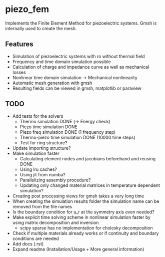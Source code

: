 # piezo_fem

Implements the Finite Element Method for piezoelectric systems.
Gmsh is internally used to create the mesh.

## Features
- Simulation of piezoelectric systems with ro without thermal field
- Frequency and time domain simulation possible
- Calculation of charge and impedance curve as well as mechanical losses
- Nonlinear time domain simulation -> Mechanical nonlinearity
- Automatic mesh generation with gmsh
- Resulting fields can be viewed in gmsh, matplotlib or paraview

## TODO
- Add tests for the solvers
  - Thermo simulation DONE (-> Energy check)
  - Piezo time simulation DONE
  - Piezo freq simulation DONE (1 frequency step)
  - Thermo-piezo time simulation DONE (10000 time steps)
  - Test for ring structure?
- Update importing structure?
- Make simulation faster
  - Calculating element nodes and jacobians beforehand and reusing DONE
  - Using lru caches?
  - Using jit from numba?
  - Parallelizing assembly procedure?
  - Updating only changed material matrices in temperature dependent
    simulation?
- Creating post processing views for gmsh takes a very long time
- When creating the simulation results folder the simulation name can be
  removed from the file names
- Is the boundary condition for u_r at the symmetry axis even needed?
- Make explicit time solving scheme in nonlinear simulation faster by using
  matrix decomposition and inversion
  - scipy sparse has no implementation for cholesky decomposition
- Check if multiple materials already works or if continuity and boundary
  conditions are needed
- Add docs (.rst)
- Expand readme (Installation/Usage + More general information)
